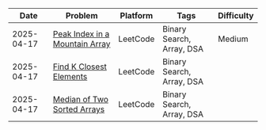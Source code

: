 | Date | Problem | Platform | Tags | Difficulty |
|------|---------|----------|------|------------|
| 2025-04-17 | [Peak Index in a Mountain Array](.\2025-04-17\peak_index_in_a_mountain_array.md) | LeetCode | Binary Search, Array, DSA | Medium |
| 2025-04-17 | [Find K Closest Elements](.\2025-04-17\find_k_closest_elements.md) | LeetCode | Binary Search, Array, DSA |
| 2025-04-17 | [Median of Two Sorted Arrays](.\2025-04-17\median_of_two_sorted_arrays.md) | LeetCode | Binary Search, Array, DSA |
